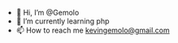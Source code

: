 - 👋 Hi, I’m @Gemolo
- 🌱 I’m currently learning php
- 📫 How to reach me kevingemolo@gmail.com

<!---
--->
